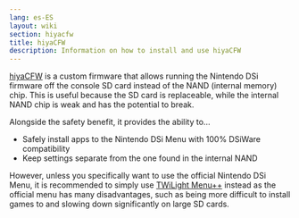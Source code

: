 ```yaml
---
lang: es-ES
layout: wiki
section: hiyacfw
title: hiyaCFW
description: Information on how to install and use hiyaCFW
---
```


[hiyaCFW](https://github.com/RocketRobz/hiyaCFW) is a custom firmware that allows running the Nintendo DSi firmware off the console SD card instead of the NAND (internal memory) chip. This is useful because the SD card is replaceable, while the internal NAND chip is weak and has the potential to break.

Alongside the safety benefit, it provides the ability to...
- Safely install apps to the Nintendo DSi Menu with 100% DSiWare compatibility
- Keep settings separate from the one found in the internal NAND

However, unless you specifically want to use the official Nintendo DSi Menu, it is recommended to simply use [TWiLight Menu++](../twilightmenu/) instead as the official menu has many disadvantages, such as being more difficult to install games to and slowing down significantly on large SD cards.
